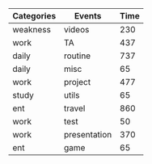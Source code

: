 | Categories | Events       | Time |
|------------|--------------|------|
| weakness   | videos       | 230  |
| work       | TA           | 437  |
| daily      | routine      | 737  |
| daily      | misc         | 65   |
| work       | project      | 477  |
| study      | utils        | 65   |
| ent        | travel       | 860  |
| work       | test         | 50   |
| work       | presentation | 370  |
| ent        | game         | 65   |
